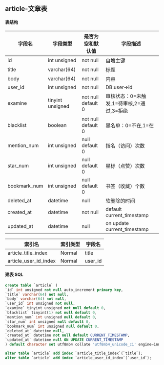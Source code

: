 ## article-文章表

#### 表结构

| 字段名       | 字段类型         | 是否为空和默认值   | 字段描述                                  |
| ------------ | ---------------- | ------------------ | ----------------------------------------- |
| id           | int unsigned     | not null           | 自增主键                                  |
| title        | varchar(64)      | not null           | 标题                                      |
| body         | varchar(64)      | not null           | 内容                                      |
| user_id      | int unsigned     | not null           | DB:user->id                               |
| examine      | tinyint unsigned | not null default 0 | 审核状态：0=未触发,1=待审核,2=通过,3=拒绝 |
| blacklist    | boolean          | not null default 0 | 黑名单：0=不在,1=在                       |
| mention_num  | int unsigned     | null default 0     | 指名（访问）次数                          |
| star_num     | int unsigned     | null default 0     | 星标（点赞）次数                          |
| bookmark_num | int unsigned     | null default 0     | 书签（收藏）个数                          |
| deleted_at   | datetime         | null               | 软删除的时间                              |
| created_at   | datetime         | not null           | default current_timestamp                 |
| updated_at   | datetime         | null               | on update current_timestamp               |

| 索引名                | 索引类型 | 字段名  |
| --------------------- | -------- | ------- |
| article_title_index   | Normal   | title   |
| article_user_id_index | Normal   | user_id |

#### 建表 SQL

```sql
create table `article` (
`id` int unsigned not null auto_increment primary key,
`title` varchar(64) not null,
`body` varchar(64) not null,
`user_id` int unsigned not null,
`examine` tinyint unsigned not null default 0,
`blacklist` tinyint(1) not null default 0,
`mention_num` int unsigned null default 0,
`star_num` int unsigned null default 0,
`bookmark_num` int unsigned null default 0,
`deleted_at` datetime null,
`created_at` datetime not null default CURRENT_TIMESTAMP,
`updated_at` datetime null ON UPDATE CURRENT_TIMESTAMP
) default character set utf8mb4 collate 'utf8mb4_unicode_ci' engine=innodb;

alter table `article` add index `article_title_index`(`title`);
alter table `article` add index `article_user_id_index`(`user_id`);
```

